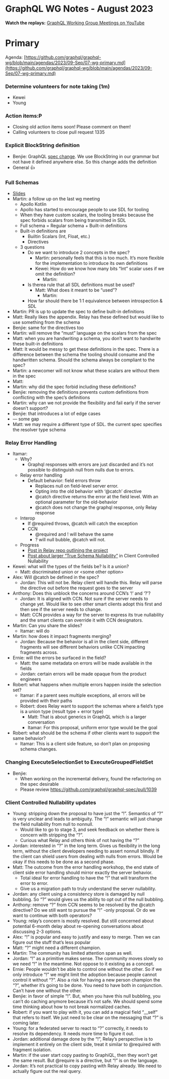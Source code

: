 # GraphQL WG Notes - August 2023

**Watch the replays:**
[GraphQL Working Group Meetings on YouTube](https://www.youtube.com/playlist?list=PLP1igyLx8foH30_sDnEZnxV_8pYW3SDtb)

# Primary

Agenda:
[https://github.com/graphql/graphql-wg/blob/main/agendas/2023/09-Sep/07-wg-primary.md](https://github.com/graphql/graphql-wg/blob/main/agendas/2023/09-Sep/07-wg-primary.md)

### Determine volunteers for note taking (1m)

- Kewei
- Young

### Action items:P

- Closing old action items soon! Please comment on them!
- Calling volunteers to close pull request 1335

### Explicit BlockString definition

- Benjie: GraphQL
  [spec change](https://github.com/graphql/graphql-spec/pull/1042). We use
  BlockString in our grammar but not have it defined anywhere else. So this
  change adds the definition
- General 👍

### Full Schemas

- [Slides](https://docs.google.com/presentation/d/1R8b4duEIi8iigAH4AU2zNNGlEC6f9CZYC9sVTgLjFHI/edit#slide=id.g27972193ce9_0_97)
- Martin: a follow up on the last wg meeting
  - Apollo Kotlin
  - Apollo has started to encourage people to use SDL for tooling
  - When they have custom scalars, the tooling breaks because the spec forbids
    scalars from being transmitted in SDL
  - Full schema = Regular schema + Built-in definitions
  - Built-in definitions are
    - Builtin Scalars (Int, Float, etc.)
    - Directives
  - 3 questions
    - Do we want to introduce 2 concepts in the spec?
      - Martin: personally feels that this is too much. It’s more flexible for
        the implementation to introduce its own definitions
      - Kewei: How do we know how many bits “Int” scalar uses if we omit the
        definition?
        - Martin:
    - Is therea rule that all SDL definitions must be used?
      - Matt: What does it meant to be “used”?
        - Martin:
    - How far should there be 1:1 equivalence between introspection & SDL
- Martin: PR is up to update the spec to define built-in definitions
- Matt: Really likes the appendix. Relay has these defined but would like to use
  something from the schema
- Benjie: same for the directives too
- Martin: will remove the “must” language on the scalars from the spec
- Matt: when you are handwriting a schema, you don’t want to handwrite these
  built-in definitions
- Matt: It would be messy to get these definitions in the spec. There is a
  difference between the schema the tooling should consume and the handwritten
  schema. Should the schema always be compliant to the spec?
- Martin: a newcomer will not know what these scalars are without them in the
  spec
- Matt:
- Martin: why did the spec forbid including these definitions?
- Benjie: removing the definitions prevents custom definitions from conflicting
  with the spec’s definitions
- Martin: why can we not provide the flexibility and fail early if the server
  doesn’t support?
- Benjie: that introduces a lot of edge cases
- — some gap
- Matt: we may require a different type of SDL. the current spec specifies the
  resolver type schema

### Relay Error Handling

- Itamar:
  - Why?
    - Graphql responses with errors are just discarded and it’s not possible to
      distinguish null from nulls due to errors.
  - Relay error handling
    - Default behavior: field errors throw
      - Replaces null on field-level server error.
      - Opting into the old behavior with ‘@catch’ directive
      - @catch directive returns the error at the field level. With an optional
        parameter for the old-behavior
      - @catch does not change the graphql response, only Relay response
  - Interop
    - If @required throws, @catch will catch the exception
    - CCN
      - @required and ! will behave the same
      - ? will null bubble, @catch will not.
  - Progress
    - [Post in Relay repo outlining the project](https://github.com/facebook/relay/issues/4416)
    - [Post about larger “True Schema Nullability”](https://github.com/graphql/client-controlled-nullability-wg/issues/19)
      in Client Controlled Nullability
- Kewei: what will the types of the fields be? Is it a union?
  - Matt: discriminated union or &lt;some other option>
- Alex: Will @catch be defined in the spec?
  - Jordan: This will not be. Relay client will handle this. Relay will parse
    the directive out before the request goes to the server
- Anthony: Does this unblock the concerns around CCN’s ‘!’ and ‘?’?
  - Jordan: It is aligned with CCN. Not sure if the server needs to change yet.
    Would like to see other smart clients adopt this first and then see if the
    server needs to change.
  - Matt: CCN provides a way for the server to express its true nullability and
    the smart clients can override it with CCN designators.
- Martin: Can you share the slides?
  - Itamar: will do
- Martin: how does it impact fragments merging?
  - Jordan: Because the behavior is all in the client side, different fragments
    will see different behaviors unlike CCN impacting fragments across.
- Ernie: will the errors be surfaced in the field?
  - Matt: the same metadata on errors will be made available in the fields
  - Jordan: certain errors will be made opaque from the product engineers
- Robert: what happens when multiple errors happen inside the selection set?
  - Itamar: if a parent sees multiple exceptions, all errors will be provided
    with their paths
  - Robert: does Relay want to support the schemas where a field’s type is a
    union type (result type + error type)
    - Matt: That is about generics in GraphQL which is a larger conversation
    - Itamar: For this proposal, uniform error type would be the goal
- Robert: what should be the schema if other clients want to support the same
  behavior?
  - Itamar: This is a client side feature, so don’t plan on proposing schema
    changes.

### Changing ExecuteSelectionSet to ExecuteGroupedFieldSet

- Benjie:
  - When working on the incremental delivery, found the refactoring on the spec
    desirable
  - Please review https://github.com/graphql/graphql-spec/pull/1039

### Client Controlled Nullability updates

- Young: stripping down the proposal to have just the “!”. Semantics of “?” is
  very unclear and leads to ambiguity. The “!” semantic will just change the
  field nullability from null to nonnull.
  - Would like to go to stage 3, and seek feedback on whether there is concern
    with stripping the “?”.
  - Curious what Relay and others think of not having the “?”
- Jordan: interested in “?” in the long term. Gives us flexibility in the long
  term, without the client developers needing to assert nonnull blindly. If the
  client can shield users from dealing with nulls from errors. Would be okay if
  this needs to be done as a second phase.
- Matt: The outcome from the error handling workshop, the end state of client
  side error handling should mirror exactly the server behavior.
  - Total ideal for error handling to have the “!” that will transform the error
    to error.
  - Give us a migration path to truly understand the server nullability.
- Jordan: any client using a consistency store is damaged by null bubbling. So
  “?” would gives us the ability to opt out of the null bubbling.
- Anthony: remove “?” from CCN seems to be resolved by the @catch directive? Do
  we still want to pursue the “!” -only proposal. Or do we want to continue with
  both operators?
- Young: relay’s concern is mostly resolved. But still concerned about potential
  6-month delay about re-opening conversations about discussing 2-3 options.
- Alex: “!” is popular and easy to justify and easy to merge. Then we can figure
  out the stuff that’s less popular
- Matt: “?” might need a different champion.
- Martin: The community has limited attention span as well.
- Jordan: “!” as a primitive makes sense. The community moves slowly so we need
  “!” in the meantime. Not oppose to it existing as a concept.
- Ernie: People wouldn’t be able to control one without the other. So if we only
  introduce “!” we might limit the adoption because people cannot control it
  without “?”. Also a risk for having a new person champion the “?”, whether
  it’s going to be done. You need to have both in conjunction. Can’t have one
  without the other.
- Benjie: in favor of simple “!”. But, when you have this null bubbling, you
  can’t do caching anymore because it’s not safe. We should spend some time
  thinking about how to not break normalized caches.
- Robert: if you want to play with it, you can add a magical field “\_\_self”
  that refers to itself. We just need to be clear on the messaging that “?” is
  coming later.
- Young: for a federated server to react to “?” correctly, it needs to resolve
  its dependency. It needs more time to figure it out.
- Jordan: additional damage done by the “!”, Relay’s perspective is to implement
  it entirely on the client side, treat it similar to @required with fragment
  isolation.
- Martin: if the user start copy pasting to GraphiQL, then they won’t get the
  same result. But @require is a directive, but “!” is on the language.
- Jordan: It’s not practical to copy pasting with Relay already. We need to
  actually figure out the real query.

